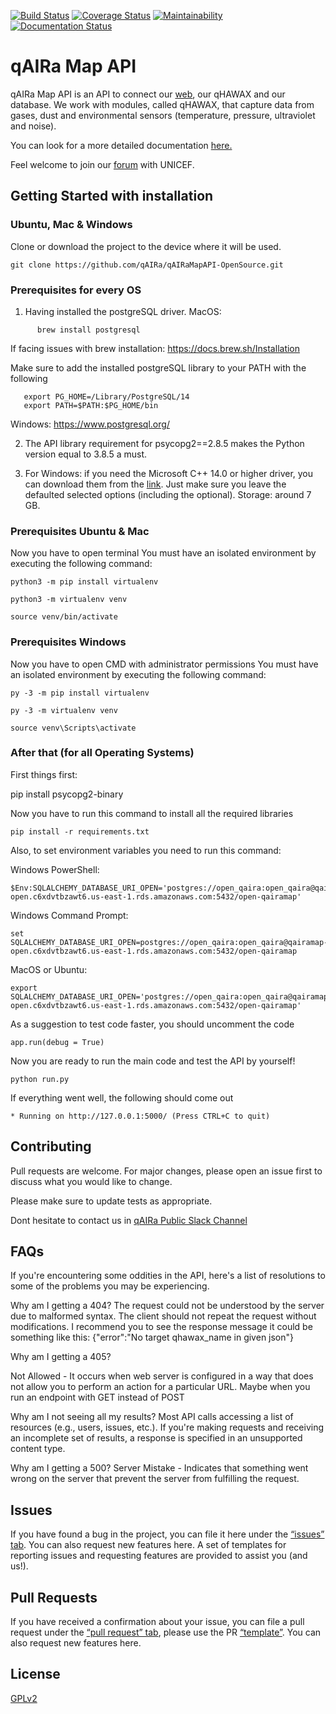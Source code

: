 [![Build Status](https://travis-ci.org/qAIRa/qairamapAPI-OpenSource.svg?branch=master)](https://travis-ci.org/qAIRa/qairamapAPI-OpenSource)  [![Coverage Status](https://coveralls.io/repos/github/qAIRa/qAIRaMapAPI-OpenSource/badge.svg?branch=master)](https://coveralls.io/github/qAIRa/qAIRaMapAPI-OpenSource?branch=master) [![Maintainability](https://api.codeclimate.com/v1/badges/2e414a349dfeaa89f538/maintainability)](https://codeclimate.com/github/qAIRa/qairamapAPI-OpenSource/maintainability) [![Documentation Status](https://readthedocs.org/projects/qairamapapi-opensource/badge/?version=latest)](https://qairamapapi-opensource.readthedocs.io/en/latest/?badge=latest)


#  qAIRa Map API

qAIRa Map API is an API to connect our [web](https://qairamap.qairadrones.com/), our qHAWAX and our database.
We work with modules, called qHAWAX, that capture data from gases, dust and environmental sensors (temperature, pressure, ultraviolet and noise).

You can look for a more detailed documentation [here.](https://qaira.github.io/)

Feel welcome to join our [forum](https://unicef-if.discourse.group/c/projects/qaira/11) with UNICEF. 
 
## Getting Started with installation

### Ubuntu, Mac & Windows
Clone or download the project to the device where it will be used.

```
git clone https://github.com/qAIRa/qAIRaMapAPI-OpenSource.git
```

### Prerequisites for every OS
1.  Having installed the postgreSQL driver.
   MacOS: 
```
      brew install postgresql 
``` 
   If facing issues with brew installation: https://docs.brew.sh/Installation

   Make sure to add the installed postgreSQL library to your PATH with the following

```
   export PG_HOME=/Library/PostgreSQL/14
   export PATH=$PATH:$PG_HOME/bin
```

   Windows: https://www.postgresql.org/

2. The API library requirement for psycopg2==2.8.5 makes the Python version equal to 3.8.5 a must.

3. For Windows: if you need the Microsoft C++ 14.0 or higher driver, you can download them from the [link](https://visualstudio.microsoft.com/visual-cpp-build-tools/). Just make sure you leave the defaulted selected options (including the optional). Storage: around 7 GB.

### Prerequisites Ubuntu & Mac
Now you have to open terminal
You must have an isolated environment by executing the following command:

```
python3 -m pip install virtualenv

python3 -m virtualenv venv

source venv/bin/activate

```
### Prerequisites Windows
Now you have to open CMD with administrator permissions
You must have an isolated environment by executing the following command: 

```
py -3 -m pip install virtualenv

py -3 -m virtualenv venv

source venv\Scripts\activate

```

### After that (for all Operating Systems)

First things first:

pip install psycopg2-binary

Now you have to run this command to install all the required libraries

```
pip install -r requirements.txt
```

Also, to set environment variables you need to run this command:

Windows PowerShell:
```
$Env:SQLALCHEMY_DATABASE_URI_OPEN='postgres://open_qaira:open_qaira@qairamap-open.c6xdvtbzawt6.us-east-1.rds.amazonaws.com:5432/open-qairamap'
```

Windows Command Prompt:
```
set SQLALCHEMY_DATABASE_URI_OPEN=postgres://open_qaira:open_qaira@qairamap-open.c6xdvtbzawt6.us-east-1.rds.amazonaws.com:5432/open-qairamap
```

MacOS or Ubuntu:
```
export SQLALCHEMY_DATABASE_URI_OPEN='postgres://open_qaira:open_qaira@qairamap-open.c6xdvtbzawt6.us-east-1.rds.amazonaws.com:5432/open-qairamap'
```
As a suggestion to test code faster, you should uncomment the code
```
app.run(debug = True)
```

Now you are ready to run the main code and test the API by yourself!

```
python run.py
```

If everything went well, the following should come out

```
* Running on http://127.0.0.1:5000/ (Press CTRL+C to quit)

```

## Contributing

Pull requests are welcome. For major changes, please open an issue first to discuss what you would like to change.

Please make sure to update tests as appropriate.

Dont hesitate to contact us in [qAIRa Public Slack Channel](https://join.slack.com/t/qaira-publico/shared_invite/zt-e49w6375-9_vVmPdf8nFvXWfIvkagxw)

## FAQs

If you're encountering some oddities in the API, here's a list of resolutions to some of the problems you may be experiencing.

Why am I getting a 404?
The request could not be understood by the server due to malformed syntax. The client should not repeat the request without modifications.
I recommend you to see the response message it could be something like this: {"error":"No target qhawax_name in given json"}

Why am I getting a 405?

Not Allowed - It occurs when web server is configured in a way that does not allow you to perform an action for a particular URL. Maybe when you run an endpoint with GET instead of POST

Why am I not seeing all my results?
Most API calls accessing a list of resources (e.g., users, issues, etc.). If you're making requests and receiving an incomplete set of results, a response is specified in an unsupported content type.

Why am I getting a 500?
Server Mistake - Indicates that something went wrong on the server that prevent the server from fulfilling the request.

## Issues 

If you have found a bug in the project, you can file it here under the [“issues” tab](https://github.com/qAIRa/qAIRaMapAPI-OpenSource/issues). You can also request new features here. A set of templates for reporting issues and requesting features are provided to assist you (and us!).

## Pull Requests 

If you have received a confirmation about your issue, you can file a pull request under the [“pull request” tab](https://github.com/qAIRa/qAIRaMapAPI-OpenSource/pulls), please use the PR [“template”](https://github.com/qAIRa/qAIRaMapAPI-OpenSource/blob/master/.github/PULL_REQUEST_TEMPLATE/pull_request_template.md). 
You can also request new features here. 

## License
[GPLv2](https://www.gnu.org/licenses/old-licenses/gpl-2.0.txt)
